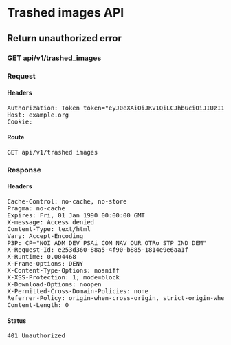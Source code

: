 # Trashed images API

## Return unauthorized error

### GET api/v1/trashed_images
### Request

#### Headers

<pre>Authorization: Token token=&quot;eyJ0eXAiOiJKV1QiLCJhbGciOiJIUzI1NiJ9.eyJhYmlsaXRpZXMiOnt9LCJpc3MiOiI3NDZhZTAwNS1hM2NiLTQ0YjYtODI3YS1hMjNiZjM4N2IxMzcifQ.prJ9zSk-cVwCZXC_2CBYN8MrR6yaBfONiChvDFHgrrs&quot;
Host: example.org
Cookie: </pre>

#### Route

<pre>GET api/v1/trashed_images</pre>

### Response

#### Headers

<pre>Cache-Control: no-cache, no-store
Pragma: no-cache
Expires: Fri, 01 Jan 1990 00:00:00 GMT
X-message: Access denied
Content-Type: text/html
Vary: Accept-Encoding
P3P: CP=&quot;NOI ADM DEV PSAi COM NAV OUR OTRo STP IND DEM&quot;
X-Request-Id: e253d360-88a5-4f90-b885-1814e9e6aa1f
X-Runtime: 0.004468
X-Frame-Options: DENY
X-Content-Type-Options: nosniff
X-XSS-Protection: 1; mode=block
X-Download-Options: noopen
X-Permitted-Cross-Domain-Policies: none
Referrer-Policy: origin-when-cross-origin, strict-origin-when-cross-origin
Content-Length: 0</pre>

#### Status

<pre>401 Unauthorized</pre>

